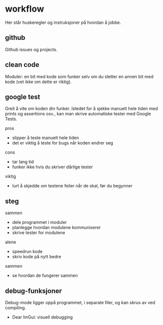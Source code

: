 # workflow
Her står huskeregler og instruksjoner på hvordan å jobbe.

## github
Github issues og projects.

## clean code
Moduler: en bit med kode som funker selv om du sletter en annen bit med kode (vet ikke om dette er riktig). 

## google test
Greit å vite om koden din funker. Istedet for å sjekke manuelt hele tiden med prints og assertions osv., kan man skrive automatiske tester med Google Tests.  

pros
* slipper å teste manuelt hele tiden
* det er viktig å teste for bugs når koden endrer seg

cons
* tar lang tid
* funker ikke hvis du skriver dårlige tester

viktig
* lurt å skjedde om testene feiler når de skal, før du begynner

## steg
sammen
* dele programmet i moduler
* planlegge hvordan modulene kommuniserer
* skrive tester for modulene

alene
* speedrun kode
* skriv kode på nytt bedre

sammen
* se hvordan de fungerer sammen

## debug-funksjoner
Debug-mode ligger oppå programmet, i separate filer, og kan skrus av ved compiling. 
* Dear ImGui: visuell debugging
